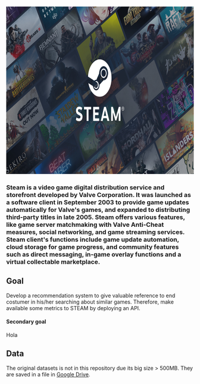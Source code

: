 <p align="center">
  <a href="https://store.steampowered.com/?l=english"><img src="assets/steamLogo.jpg" alt="Steam" height="450px"></a>
</p>

### **Steam** is a video game digital distribution service and storefront developed by Valve Corporation. It was launched as a software client in September 2003 to provide game updates automatically for Valve's games, and expanded to distributing third-party titles in late 2005. Steam offers various features, like game server matchmaking with Valve Anti-Cheat measures, social networking, and game streaming services. Steam client's functions include game update automation, cloud storage for game progress, and community features such as direct messaging, in-game overlay functions and a virtual collectable marketplace.

## Goal

Develop a recommendation system to give valuable reference to end costumer in his/her searching about similar games. Therefore, make available some metrics to STEAM by deploying an API.

#### Secondary goal

Hola

## Data

The original datasets is not in this repository due its big size > 500MB. They are saved in a file in <a href="https://drive.google.com/drive/folders/1x2wj2gC2Ex9dw1S1Lv-UpDYhcYJgTQKz">Google Drive</a>.